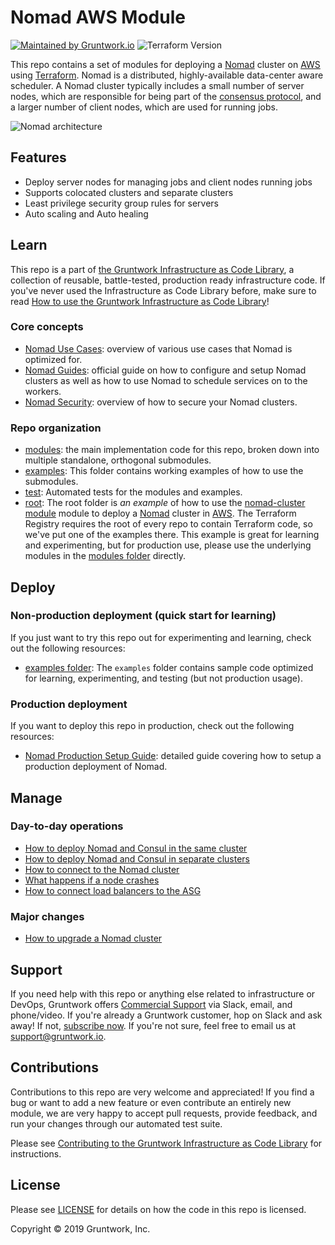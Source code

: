 <!--
:type: service
:name: HashiCorp Nomad
:description: Deploy a Nomad cluster. Supports automatic bootstrapping, discovery of Consul servers, automatic recovery of failed servers.
:icon: /_docs/nomad-icon.png
:category: docker-orchestration
:cloud: aws
:tags: docker, orchestration, containers
:license: gruntwork
:built-with: terraform, bash
-->

# Nomad AWS Module

[![Maintained by Gruntwork.io](https://img.shields.io/badge/maintained%20by-gruntwork.io-%235849a6.svg)](https://gruntwork.io/?ref=repo_aws_nomad)
![Terraform Version](https://img.shields.io/badge/tf-%3E%3D0.12.0-blue.svg)

This repo contains a set of modules for deploying a [Nomad](https://www.nomadproject.io/) cluster on
[AWS](https://aws.amazon.com/) using [Terraform](https://www.terraform.io/). Nomad is a distributed, highly-available
data-center aware scheduler. A Nomad cluster typically includes a small number of server nodes, which are responsible
for being part of the [consensus protocol](https://www.nomadproject.io/docs/internals/consensus.html), and a larger
number of client nodes, which are used for running jobs.

![Nomad architecture](https://raw.githubusercontent.com/hashicorp/terraform-aws-nomad/master/_docs/architecture.png)




## Features

* Deploy server nodes for managing jobs and client nodes running jobs
* Supports colocated clusters and separate clusters
* Least privilege security group rules for servers
* Auto scaling and Auto healing




## Learn

This repo is a part of [the Gruntwork Infrastructure as Code
Library](https://gruntwork.io/infrastructure-as-code-library/), a collection of reusable, battle-tested, production
ready infrastructure code. If you've never used the Infrastructure as Code Library before, make sure to read [How to use
the Gruntwork Infrastructure as Code
Library](https://gruntwork.io/guides/foundations/how-to-use-gruntwork-infrastructure-as-code-library/)!

### Core concepts

* [Nomad Use Cases](https://www.nomadproject.io/intro/use-cases.html): overview of various use cases that Nomad is
  optimized for.
* [Nomad Guides](https://www.nomadproject.io/guides/index.html): official guide on how to configure and setup Nomad
  clusters as well as how to use Nomad to schedule services on to the workers.
* [Nomad Security](https://github.com/hashicorp/terraform-aws-nomad/tree/master/modules/nomad-cluster#security): overview of how to secure your Nomad clusters.

### Repo organization

* [modules](https://github.com/hashicorp/terraform-aws-nomad/tree/master/modules): the main implementation code for this repo, broken down into multiple standalone, orthogonal submodules.
* [examples](https://github.com/hashicorp/terraform-aws-nomad/tree/master/examples): This folder contains working examples of how to use the submodules.
* [test](https://github.com/hashicorp/terraform-aws-nomad/tree/master/test): Automated tests for the modules and examples.
* [root](https://github.com/hashicorp/terraform-aws-nomad/tree/master): The root folder is *an example* of how to use the [nomad-cluster module](https://github.com/hashicorp/terraform-aws-nomad/tree/master/modules/nomad-cluster) module to deploy a [Nomad](https://www.nomadproject.io/) cluster in [AWS](https://aws.amazon.com/). The Terraform Registry requires the root of every repo to contain Terraform code, so we've put one of the examples there. This example is great for learning and experimenting, but for production use, please use the underlying modules in the [modules folder](https://github.com/hashicorp/terraform-aws-nomad/tree/master/modules) directly.






## Deploy

### Non-production deployment (quick start for learning)

If you just want to try this repo out for experimenting and learning, check out the following resources:

* [examples folder](https://github.com/hashicorp/terraform-aws-nomad/tree/master/examples): The `examples` folder contains sample code optimized for learning, experimenting, and testing (but not production usage).

### Production deployment

If you want to deploy this repo in production, check out the following resources:

* [Nomad Production Setup Guide](https://www.nomadproject.io/guides/install/production/index.html):
  detailed guide covering how to setup a production deployment of Nomad.



## Manage

### Day-to-day operations

* [How to deploy Nomad and Consul in the same
  cluster](https://github.com/hashicorp/terraform-aws-nomad/tree/master/core-concepts.md#deploy-nomad-and-consul-in-the-same-cluster)
* [How to deploy Nomad and Consul in separate
  clusters](https://github.com/hashicorp/terraform-aws-nomad/tree/master/core-concepts.md#deploy-nomad-and-consul-in-separate-clusters)
* [How to connect to the Nomad cluster](https://github.com/hashicorp/terraform-aws-nomad/tree/master/modules/nomad-cluster/README.md#how-do-you-connect-to-the-nomad-cluster)
* [What happens if a node crashes](https://github.com/hashicorp/terraform-aws-nomad/tree/master/modules/nomad-cluster/README.md#what-happens-if-a-node-crashes)
* [How to connect load balancers to the ASG](https://github.com/hashicorp/terraform-aws-nomad/tree/master/modules/nomad-cluster/README.md#how-do-you-connect-load-balancers-to-the-auto-scaling-group-asg)

### Major changes

* [How to upgrade a Nomad cluster](https://github.com/hashicorp/terraform-aws-nomad/tree/master/modules/nomad-cluster/README.md#how-do-you-roll-out-updates)




## Support

If you need help with this repo or anything else related to infrastructure or DevOps, Gruntwork offers [Commercial Support](https://gruntwork.io/support/) via Slack, email, and phone/video. If you're already a Gruntwork customer, hop on Slack and ask away! If not, [subscribe now](https://www.gruntwork.io/pricing/). If you're not sure, feel free to email us at [support@gruntwork.io](mailto:support@gruntwork.io).




## Contributions

Contributions to this repo are very welcome and appreciated! If you find a bug or want to add a new feature or even contribute an entirely new module, we are very happy to accept pull requests, provide feedback, and run your changes through our automated test suite.

Please see [Contributing to the Gruntwork Infrastructure as Code Library](https://gruntwork.io/guides/foundations/how-to-use-gruntwork-infrastructure-as-code-library/#contributing-to-the-gruntwork-infrastructure-as-code-library) for instructions.




## License

Please see [LICENSE](LICENSE) for details on how the code in this repo is licensed.


Copyright &copy; 2019 Gruntwork, Inc.
